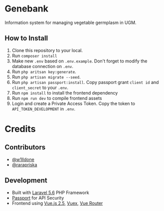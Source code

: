 # Genebank
Information system for managing vegetable germplasm in UGM.

## How to Install
1. Clone this repository to your local.
2. Run `composer install`
3. Make new `.env` based on `.env.example`. Don't forget to modify the database connection on `.env`.
4. Run `php aritsan key:generate`.
5. Run `php artisan migrate --seed`.
8. Run `php artisan passport:install`. Copy passport grant `client id` and `client_secret` to your `.env`.
9. Run `npm install` to install the frontend dependency
10. Run `npm run dev` to compile frontend assets 
11. Login and create a Private Access Token. Copy the token to `API_TOKEN_DEVELOPMENT` in `.env`.

# Credits
## Contributors
- [@w1lldone](https://github.com/w1lldone)
- [@rarapriska](https://github.com/rarapriska)

## Development
- Built with [Laravel 5.6](https://laravel.com) PHP Framework
- [Passport](https://laravel.com/docs/5.6/passport) for API Security
- Frontend using [Vue.js 2.5](https://vuejs.org/), [Vuex](https://vuex.vuejs.org/), [Vue Router](https://router.vuejs.org/)
